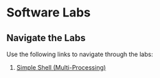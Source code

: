 # Software Labs

## Navigate the Labs

Use the following links to navigate through the labs:

1. [Simple Shell (Multi-Processing)](lab1/)

